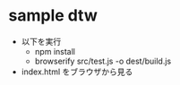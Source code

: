 # sample dtw

* 以下を実行
  - npm install 
  - browserify src/test.js -o dest/build.js
* index.html をブラウザから見る
